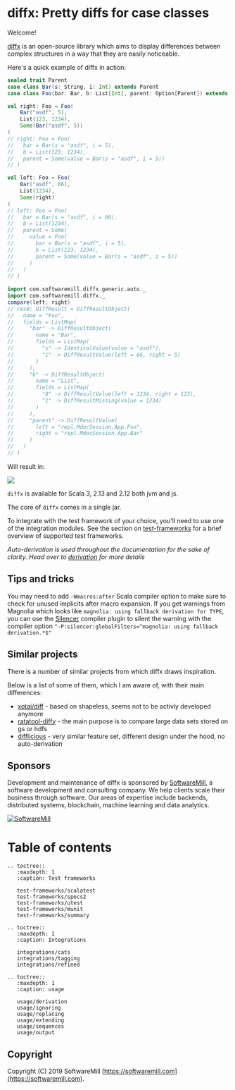 # diffx: Pretty diffs for case classes

Welcome!

[diffx](https://github.com/softwaremill/diffx) is an open-source library which aims to display differences between 
complex structures in a way that they are easily noticeable.

Here's a quick example of diffx in action:

```scala
sealed trait Parent
case class Bar(s: String, i: Int) extends Parent
case class Foo(bar: Bar, b: List[Int], parent: Option[Parent]) extends Parent

val right: Foo = Foo(
    Bar("asdf", 5),
    List(123, 1234),
    Some(Bar("asdf", 5))
)
// right: Foo = Foo(
//   bar = Bar(s = "asdf", i = 5),
//   b = List(123, 1234),
//   parent = Some(value = Bar(s = "asdf", i = 5))
// )

val left: Foo = Foo(
    Bar("asdf", 66),
    List(1234),
    Some(right)
)
// left: Foo = Foo(
//   bar = Bar(s = "asdf", i = 66),
//   b = List(1234),
//   parent = Some(
//     value = Foo(
//       bar = Bar(s = "asdf", i = 5),
//       b = List(123, 1234),
//       parent = Some(value = Bar(s = "asdf", i = 5))
//     )
//   )
// )
 
import com.softwaremill.diffx.generic.auto._
import com.softwaremill.diffx._
compare(left, right)
// res0: DiffResult = DiffResultObject(
//   name = "Foo",
//   fields = ListMap(
//     "bar" -> DiffResultObject(
//       name = "Bar",
//       fields = ListMap(
//         "s" -> IdenticalValue(value = "asdf"),
//         "i" -> DiffResultValue(left = 66, right = 5)
//       )
//     ),
//     "b" -> DiffResultObject(
//       name = "List",
//       fields = ListMap(
//         "0" -> DiffResultValue(left = 1234, right = 123),
//         "1" -> DiffResultMissing(value = 1234)
//       )
//     ),
//     "parent" -> DiffResultValue(
//       left = "repl.MdocSession.App.Foo",
//       right = "repl.MdocSession.App.Bar"
//     )
//   )
// )
```

Will result in:

![](https://github.com/softwaremill/diffx/blob/master/example.png?raw=true)

`diffx` is available for Scala 3, 2.13 and 2.12 both jvm and js.

The core of `diffx` comes in a single jar.

To integrate with the test framework of your choice, you'll need to use one of the integration modules.
See the section on [test-frameworks](test-frameworks/summary.md) for a brief overview of supported test frameworks.

*Auto-derivation is used throughout the documentation for the sake of clarity. Head over to [derivation](usage/derivation.md) for more details*

## Tips and tricks

You may need to add `-Wmacros:after` Scala compiler option to make sure to check for unused implicits
after macro expansion.
If you get warnings from Magnolia which looks like `magnolia: using fallback derivation for TYPE`,
you can use the [Silencer](https://github.com/ghik/silencer) compiler plugin to silent the warning
with the compiler option `"-P:silencer:globalFilters=^magnolia: using fallback derivation.*$"`

## Similar projects

There is a number of similar projects from which diffx draws inspiration.

Below is a list of some of them, which I am aware of, with their main differences:
- [xotai/diff](https://github.com/xdotai/diff) - based on shapeless, seems not to be activly developed anymore
- [ratatool-diffy](https://github.com/spotify/ratatool/tree/master/ratatool-diffy) - the main purpose is to compare large data sets stored on gs or hdfs
- [difflicious](https://github.com/jatcwang/difflicious) - very similar feature set, different design under the hood, no auto-derivation

## Sponsors

Development and maintenance of diffx is sponsored by [SoftwareMill](https://softwaremill.com), 
a software development and consulting company. We help clients scale their business through software. Our areas of expertise include backends, distributed systems, blockchain, machine learning and data analytics.

[![](https://files.softwaremill.com/logo/logo.png "SoftwareMill")](https://softwaremill.com)

# Table of contents

```eval_rst
.. toctree::
   :maxdepth: 1
   :caption: Test frameworks
   
   test-frameworks/scalatest
   test-frameworks/specs2
   test-frameworks/utest
   test-frameworks/munit
   test-frameworks/summary
   
.. toctree::
   :maxdepth: 1
   :caption: Integrations
   
   integrations/cats
   integrations/tagging
   integrations/refined
   
.. toctree::
   :maxdepth: 1
   :caption: usage
   
   usage/derivation
   usage/ignoring
   usage/replacing
   usage/extending
   usage/sequences
   usage/output
```

## Copyright

Copyright (C) 2019 SoftwareMill [https://softwaremill.com](https://softwaremill.com).
